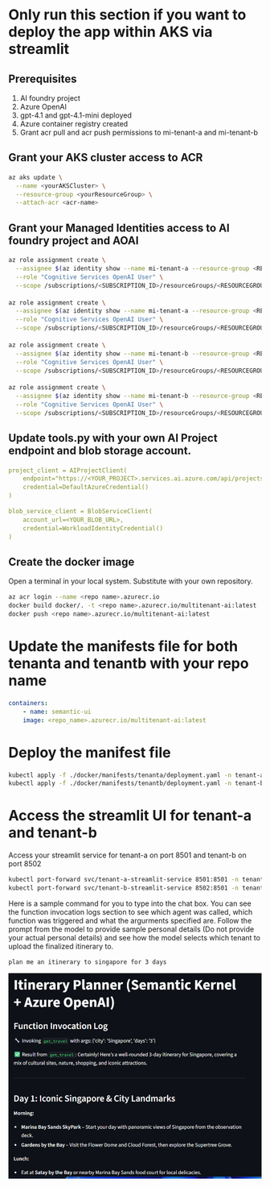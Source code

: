 # Only run this section if you want to deploy the app within AKS via streamlit

## Prerequisites

1. AI foundry project
2. Azure OpenAI
2. gpt-4.1 and gpt-4.1-mini deployed
3. Azure container registry created
4. Grant acr pull and acr push permissions to mi-tenant-a and mi-tenant-b

## Grant your AKS cluster access to ACR

```bash
az aks update \
  --name <yourAKSCluster> \
  --resource-group <yourResourceGroup> \
  --attach-acr <acr-name>
```

## Grant your Managed Identities access to AI foundry project and AOAI

```bash
az role assignment create \
  --assignee $(az identity show --name mi-tenant-a --resource-group <RESOURCEGROUP> --query principalId -o tsv) \
  --role "Cognitive Services OpenAI User" \
  --scope /subscriptions/<SUBSCRIPTION_ID>/resourceGroups/<RESOURCEGROUP>/providers/Microsoft.CognitiveServices/accounts/<AOAI Name>
  
az role assignment create \
  --assignee $(az identity show --name mi-tenant-a --resource-group <RESOURCEGROUP> --query principalId -o tsv) \
  --role "Cognitive Services OpenAI User" \
  --scope /subscriptions/<SUBSCRIPTION_ID>/resourceGroups/<RESOURCEGROUP>/providers/Microsoft.CognitiveServices/accounts/<AI FOUNDRY ACCOUNT NAME>

az role assignment create \
  --assignee $(az identity show --name mi-tenant-b --resource-group <RESOURCEGROUP> --query principalId -o tsv) \
  --role "Cognitive Services OpenAI User" \
  --scope /subscriptions/<SUBSCRIPTION_ID>/resourceGroups/<RESOURCEGROUP>/providers/Microsoft.CognitiveServices/accounts/<AOAI Name>
  
az role assignment create \
  --assignee $(az identity show --name mi-tenant-b --resource-group <RESOURCEGROUP> --query principalId -o tsv) \
  --role "Cognitive Services OpenAI User" \
  --scope /subscriptions/<SUBSCRIPTION_ID>/resourceGroups/<RESOURCEGROUP>/providers/Microsoft.CognitiveServices/accounts/<AI FOUNDRY ACCOUNT NAME>
```
## Update tools.py with your own AI Project endpoint and blob storage account.

```yaml
project_client = AIProjectClient(
    endpoint="https://<YOUR_PROJECT>.services.ai.azure.com/api/projects/firstProject",
    credential=DefaultAzureCredential()
)
```

```yaml
blob_service_client = BlobServiceClient(
    account_url=<YOUR_BLOB_URL>,
    credential=WorkloadIdentityCredential()
)
```

## Create the docker image

Open a terminal in your local system. Substitute with your own repository.

```bash
az acr login --name <repo name>.azurecr.io
docker build docker/. -t <repo name>.azurecr.io/multitenant-ai:latest
docker push <repo name>.azurecr.io/multitenant-ai:latest
```

# Update the manifests file for both tenanta and tenantb with your repo name

```yaml
containers:
    - name: semantic-ui
    image: <repo_name>.azurecr.io/multitenant-ai:latest
```

# Deploy the manifest file

```bash
kubectl apply -f ./docker/manifests/tenanta/deployment.yaml -n tenant-a
kubectl apply -f ./docker/manifests/tenantb/deployment.yaml -n tenant-b
```

# Access the streamlit UI for tenant-a and tenant-b
Access your streamlit service for tenant-a on port 8501 and tenant-b on port 8502

```bash
kubectl port-forward svc/tenant-a-streamlit-service 8501:8501 -n tenant-a
kubectl port-forward svc/tenant-b-streamlit-service 8502:8501 -n tenant-b
```

Here is a sample command for you to type into the chat box. You can see the function invocation logs section to see which agent was called, which function was triggered and what the argurments specified are. Follow the prompt from the model to provide sample personal details (Do not provide your actual personal details) and see how the model selects which tenant to upload the finalized itinerary to.

```bash
plan me an itinerary to singapore for 3 days
```

![streamlit.png](streamlit.png)